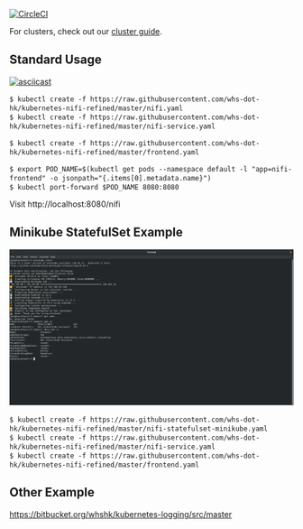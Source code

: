 [![CircleCI](https://circleci.com/gh/whs-dot-hk/kubernetes-nifi-refined.svg?style=shield)](https://circleci.com/gh/whs-dot-hk/kubernetes-nifi-refined)

For clusters, check out our [cluster guide](https://github.com/whs-dot-hk/kubernetes-nifi-refined/tree/master/cluster-guide).

## Standard Usage
[![asciicast](https://asciinema.org/a/OYN3fdGCBOtoDqCZ4UKc5DjWK.svg)](https://asciinema.org/a/OYN3fdGCBOtoDqCZ4UKc5DjWK)

```
$ kubectl create -f https://raw.githubusercontent.com/whs-dot-hk/kubernetes-nifi-refined/master/nifi.yaml
$ kubectl create -f https://raw.githubusercontent.com/whs-dot-hk/kubernetes-nifi-refined/master/nifi-service.yaml
```

```
$ kubectl create -f https://raw.githubusercontent.com/whs-dot-hk/kubernetes-nifi-refined/master/frontend.yaml
```

```
$ export POD_NAME=$(kubectl get pods --namespace default -l "app=nifi-frontend" -o jsonpath="{.items[0].metadata.name}")
$ kubectl port-forward $POD_NAME 8080:8080
```

Visit http://localhost:8080/nifi

## Minikube StatefulSet Example
![alt text](minikube.png "Minikube")

```
$ kubectl create -f https://raw.githubusercontent.com/whs-dot-hk/kubernetes-nifi-refined/master/nifi-statefulset-minikube.yaml
$ kubectl create -f https://raw.githubusercontent.com/whs-dot-hk/kubernetes-nifi-refined/master/nifi-service.yaml
$ kubectl create -f https://raw.githubusercontent.com/whs-dot-hk/kubernetes-nifi-refined/master/frontend.yaml
```

## Other Example
https://bitbucket.org/whshk/kubernetes-logging/src/master
